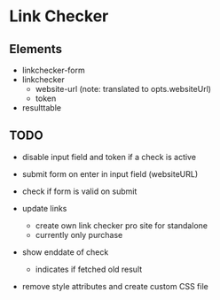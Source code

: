 # Link Checker

## Elements
- linkchecker-form
- linkchecker
	- website-url (note: translated to opts.websiteUrl)
	- token
- resulttable

## TODO
- disable input field and token if a check is active
- submit form on enter in input field (websiteURL)
- check if form is valid on submit

- update links
	- create own link checker pro site for standalone
	- currently only purchase

- show enddate of check
	- indicates if fetched old result

- remove style attributes and create custom CSS file
